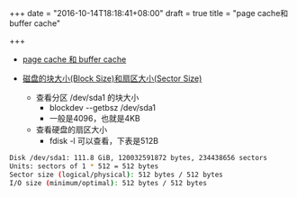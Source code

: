 +++
date = "2016-10-14T18:18:41+08:00"
draft = true
title = "page cache和buffer cache"

+++


* [page cache 和 buffer cache](http://www.cnblogs.com/mydomain/archive/2013/02/24/2924707.html)

* [磁盘的块大小(Block Size)和扇区大小(Sector Size)](http://www.xuebuyuan.com/2073816.html)
	* 查看分区 /dev/sda1 的块大小
		* blockdev --getbsz /dev/sda1
		* 一般是4096，也就是4KB
	* 查看硬盘的扇区大小
		* fdisk -l 可以查看，下表是512B

```bash
Disk /dev/sda1: 111.8 GiB, 120032591872 bytes, 234438656 sectors
Units: sectors of 1 * 512 = 512 bytes
Sector size (logical/physical): 512 bytes / 512 bytes
I/O size (minimum/optimal): 512 bytes / 512 bytes
```
